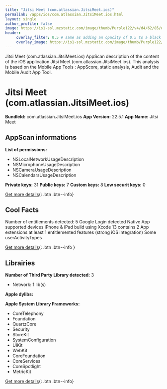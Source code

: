 ```yaml
---
title: "Jitsi Meet (com.atlassian.JitsiMeet.ios)"
permalink: /apps/ios/com.atlassian.JitsiMeet.ios.html
layout: single
author_profile: false
image: https://is1-ssl.mzstatic.com/image/thumb/Purple122/v4/d4/62/85/d46285da-168c-87ff-5f0b-9fa3530f84fa/AppIconRelease-0-0-1x_U007emarketing-0-0-0-6-0-0-sRGB-0-0-0-GLES2_U002c0-512MB-85-220-0-0.png/512x512bb.jpg
header: 
     overlay_filter: 0.5 # same as adding an opacity of 0.5 to a black background
     overlay_image: https://is1-ssl.mzstatic.com/image/thumb/Purple122/v4/d4/62/85/d46285da-168c-87ff-5f0b-9fa3530f84fa/AppIconRelease-0-0-1x_U007emarketing-0-0-0-6-0-0-sRGB-0-0-0-GLES2_U002c0-512MB-85-220-0-0.png/512x512bb.jpg
---
```

Jitsi Meet (com.atlassian.JitsiMeet.ios) AppScan description of the content of the iOS application Jitsi Meet (com.atlassian.JitsiMeet.ios). This analysis is based on the Mobile App Tools : AppScore, static analysis, Audit and the Mobile Audit App Tool.

# Jitsi Meet (com.atlassian.JitsiMeet.ios)

**BundleId:** com.atlassian.JitsiMeet.ios
**App Version:** 22.5.1
**App Name:** Jitsi Meet


## AppScan informations 

**List of permissions:** 
- NSLocalNetworkUsageDescription
- NSMicrophoneUsageDescription
- NSCameraUsageDescription
- NSCalendarsUsageDescription
  
  
**Private keys:** 31
**Public keys:** 7
**Custom keys:** 8
**Low securit keys:** 0
  
[Get more details](/pricing.html){: .btn .btn--info}

## Cool Facts

Number of entitlements detected: 5
Google Login detected
Native App
supported devices iPhone & iPad
build using Xcode 13
contains 2 App extensions
at least 1 entitlemented features (strong iOS integration)
Some userActivityTypes
  
[Get more details](/pricing.html){: .btn .btn--info }

## Librairies 
**Number of Third Party Library detected:** 3
- Network: 1 lib(s)


**Apple dylibs:**


**Apple System Library Frameworks:**
- CoreTelephony
- Foundation
- QuartzCore
- Security
- StoreKit
- SystemConfiguration
- UIKit
- WebKit
- CoreFoundation
- CoreServices
- CoreSpotlight
- MetricKit


  
[Get more details](/pricing.html){: .btn .btn--info}

